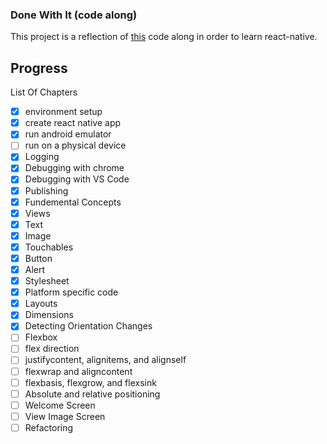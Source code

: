 ### Done With It (code along)
This project is a reflection of [this](https://www.youtube.com/watch?v=0-S5a0eXPoc&t=2246s) code along in order to learn react-native.

## Progress
List Of Chapters
- [x] environment setup
- [x] create react native app
- [x] run android emulator
- [ ] run on a physical device
- [x] Logging
- [x] Debugging with chrome
- [x] Debugging with VS Code
- [x] Publishing
- [x] Fundemental Concepts
- [x] Views
- [x] Text
- [x] Image
- [x] Touchables
- [x] Button
- [x] Alert
- [x] Stylesheet
- [x] Platform specific code
- [x] Layouts
- [x] Dimensions
- [x] Detecting Orientation Changes
- [ ] Flexbox
- [ ] flex direction
- [ ] justifycontent, alignitems, and alignself
- [ ] flexwrap and aligncontent
- [ ] flexbasis, flexgrow, and flexsink
- [ ] Absolute and relative positioning
- [ ] Welcome Screen
- [ ] View Image Screen
- [ ] Refactoring